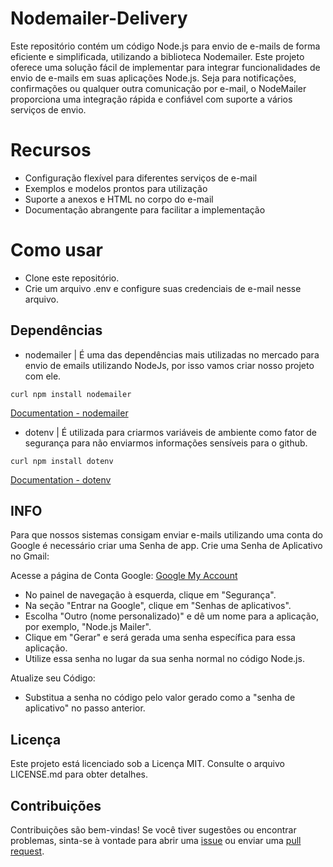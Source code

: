 # Nodemailer-Delivery
Este repositório contém um código Node.js para envio de e-mails de forma eficiente e simplificada, utilizando a biblioteca Nodemailer. Este projeto oferece uma solução fácil de implementar para integrar funcionalidades de envio de e-mails em suas aplicações Node.js. Seja para notificações, confirmações ou qualquer outra comunicação por e-mail, o NodeMailer proporciona uma integração rápida e confiável com suporte a vários serviços de envio.

# Recursos
- Configuração flexível para diferentes serviços de e-mail
- Exemplos e modelos prontos para utilização
- Suporte a anexos e HTML no corpo do e-mail
- Documentação abrangente para facilitar a implementação

# Como usar
- Clone este repositório.
- Crie um arquivo .env e configure suas credenciais de e-mail nesse arquivo.

## Dependências
- nodemailer | É uma das dependências mais utilizadas no mercado para envio de emails utilizando NodeJs, por isso vamos criar nosso projeto com ele.
```shell
curl npm install nodemailer
```
[Documentation - nodemailer](https://nodemailer.com/)


- dotenv | É utilizada para criarmos variáveis de ambiente como fator de segurança para não enviarmos informações sensíveis para o github.
```shell
curl npm install dotenv
```
[Documentation - dotenv](https://www.npmjs.com/package/dotenv)


## INFO
Para que nossos sistemas consigam enviar e-mails utilizando uma conta do Google é necessário criar uma Senha de app.
Crie uma Senha de Aplicativo no Gmail:

Acesse a página de Conta Google: [Google My Account](https://myaccount.google.com/)
- No painel de navegação à esquerda, clique em "Segurança".
- Na seção "Entrar na Google", clique em "Senhas de aplicativos".
- Escolha "Outro (nome personalizado)" e dê um nome para a aplicação, por exemplo, "Node.js Mailer".
- Clique em "Gerar" e será gerada uma senha específica para essa aplicação.
- Utilize essa senha no lugar da sua senha normal no código Node.js.

Atualize seu Código:
- Substitua a senha no código pelo valor gerado como a "senha de aplicativo" no passo anterior.

## Licença
Este projeto está licenciado sob a Licença MIT. Consulte o arquivo LICENSE.md para obter detalhes.

## Contribuições
Contribuições são bem-vindas! Se você tiver sugestões ou encontrar problemas, sinta-se à vontade para abrir uma [issue](https://github.com/davidmarquescoder/Nodemailer-Delivery/issues) ou enviar uma [pull request](https://github.com/davidmarquescoder/Nodemailer-Delivery/pulls).
